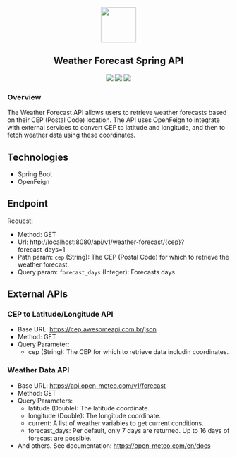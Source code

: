<div align="center">
    <img src="https://cdn.iconscout.com/icon/free/png-256/free-weather-296-1100758.png" width=80/>
    <h2>Weather Forecast Spring API</h2>
</div>

<p align="center">
     <a alt="Java">
        <img src="https://img.shields.io/badge/Java-v17-blue.svg" />
    </a>
<a alt="Spring">
        <img src="https://img.shields.io/badge/Spring Boot-v3.3.1-green.svg" />
    </a>
    <a alt="OpenFeign">
        <img src="https://img.shields.io/badge/OpenFeign-v4.1.3-purple.svg" />
    </a>
</p>

### Overview

The Weather Forecast API allows users to retrieve weather forecasts based on their CEP (Postal Code) location. The API uses OpenFeign to integrate with external services to convert CEP to latitude and longitude, and then to fetch weather data using these coordinates.

## Technologies

- Spring Boot
- OpenFeign

## Endpoint

Request:
* Method: GET
* Url: http://localhost:8080/api/v1/weather-forecast/{cep}?forecast_days=1
* Path param: `cep` (String): The CEP (Postal Code) for which to retrieve the weather forecast.
* Query param: `forecast_days` (Integer): Forecasts days.

## External APIs

### CEP to Latitude/Longitude API

- Base URL: https://cep.awesomeapi.com.br/json
- Method: GET
- Query Parameter:
  - cep (String): The CEP for which to retrieve data includin coordinates.

### Weather Data API

- Base URL: https://api.open-meteo.com/v1/forecast
- Method: GET
- Query Parameters:
  - latitude (Double): The latitude coordinate.
  - longitude (Double): The longitude coordinate.
  - current: A list of weather variables to get current conditions.
  - forecast_days: Per default, only 7 days are returned. Up to 16 days of forecast are possible.
- And others. See documentation: https://open-meteo.com/en/docs

